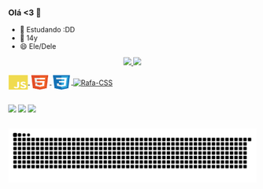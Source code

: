 ### Olá <3 👋

- 🔭 Estudando :DD
- 🌱 14y
- 😄 Ele/Dele

<div align="center">
  <a href="https://github.com/Kyoudan">
  <img height="180em" src="https://github-readme-stats.vercel.app/api?username=Kyoudan&show_icons=true&theme=dark&include_all_commits=true&count_private=true"/>
  <img height="180em" src="https://github-readme-stats.vercel.app/api/top-langs/?username=Kyoudan&layout=compact&langs_count=7&theme=dark"/>
</div>
 
  <div style="display: inline_block"><br>
  <img align="center" alt="Rafa-Js" height="30" width="40" src="https://raw.githubusercontent.com/devicons/devicon/master/icons/javascript/javascript-plain.svg">
  <img align="center" alt="Rafa-HTML" height="30" width="40" src="https://raw.githubusercontent.com/devicons/devicon/master/icons/html5/html5-original.svg">
  <img align="center" alt="Rafa-CSS" height="30" width="40" src="https://raw.githubusercontent.com/devicons/devicon/master/icons/css3/css3-original.svg">
  <img align="center" alt="Rafa-CSS" height="40" width="50" src="https://cdn.jsdelivr.net/gh/devicons/devicon/icons/bootstrap/bootstrap-original.svg"/>

   

</div>
  
  
  ##
  
  
  <div> 
  <a href="https://www.instagram.com/guuh_raff/" target="_blank"><img src="https://img.shields.io/badge/-Instagram-%23E4405F?style=for-the-badge&logo=instagram&logoColor=white" target="_blank"></a>
 	<a href="https://www.twitch.tv/fizzhl" target="_blank"><img src="https://img.shields.io/badge/Twitch-9146FF?style=for-the-badge&logo=twitch&logoColor=white" target="_blank"></a>
 <a href="https://discord.gg/yJdxPwb79H" target="_blank"><img src="https://img.shields.io/badge/Discord-7289DA?style=for-the-badge&logo=discord&logoColor=white" target="_blank"></a> 
   
    
   ##
 
 ![Snake animation](https://github.com/Kyoudan/Kyoudan/blob/output/github-contribution-grid-snake.svg)
 
</div>
